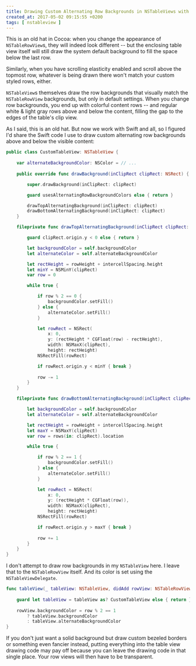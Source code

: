 ```yaml
---
title: Drawing Custom Alternating Row Backgrounds in NSTableViews with Swift
created_at: 2017-05-02 09:15:55 +0200
tags: [ nstableview ]
---
```


This is an old hat in Cocoa: when you change the appearance of `NSTableRowView`s, they will indeed look different -- but the enclosing table view itself will still draw the system default background to fill the space below the last row.

Similarly, when you have scrolling elasticity enabled and scroll above the topmost row, whatever is being drawn there won't match your custom styled rows, either.

`NSTableView`s themselves draw the row backgrounds that visually match the `NSTableRowView` backgrounds, but only in default settings. When you change row backgrounds, you end up with colorful content rows -- and regular white & light gray rows above and below the content, filling the gap to the edges of the table's clip view.

As I said, this is an old hat. But now we work with Swift and all, so I figured I'd share the Swift code I use to draw custom alternating row backgrounds above and below the visible content:

```swift
public class CustomTableView: NSTableView {
    
    var alternateBackgroundColor: NSColor = // ...
    
    public override func drawBackground(inClipRect clipRect: NSRect) {

        super.drawBackground(inClipRect: clipRect)

        guard usesAlternatingRowBackgroundColors else { return }

        drawTopAlternatingBackground(inClipRect: clipRect)
        drawBottomAlternatingBackground(inClipRect: clipRect)
    }

    fileprivate func drawTopAlternatingBackground(inClipRect clipRect: NSRect) {

        guard clipRect.origin.y < 0 else { return }

        let backgroundColor = self.backgroundColor
        let alternateColor = self.alternateBackgroundColor

        let rectHeight = rowHeight + intercellSpacing.height
        let minY = NSMinY(clipRect)
        var row = 0

        while true {

            if row % 2 == 0 {
                backgroundColor.setFill()
            } else {
                alternateColor.setFill()
            }

            let rowRect = NSRect(
                x: 0,
                y: (rectHeight * CGFloat(row) - rectHeight),
                width: NSMaxX(clipRect),
                height: rectHeight)
            NSRectFill(rowRect)

            if rowRect.origin.y < minY { break }
            
            row -= 1
        }
    }

    fileprivate func drawBottomAlternatingBackground(inClipRect clipRect: NSRect) {

        let backgroundColor = self.backgroundColor
        let alternateColor = self.alternateBackgroundColor

        let rectHeight = rowHeight + intercellSpacing.height
        let maxY = NSMaxY(clipRect)
        var row = rows(in: clipRect).location

        while true {

            if row % 2 == 1 {
                backgroundColor.setFill()
            } else {
                alternateColor.setFill()
            }

            let rowRect = NSRect(
                x: 0,
                y: (rectHeight * CGFloat(row)),
                width: NSMaxX(clipRect),
                height: rectHeight)
            NSRectFill(rowRect)

            if rowRect.origin.y > maxY { break }
            
            row += 1
        }
    }
}
```

I don't attempt to draw row backgrounds in my `NSTableView` here. I leave that to the `NSTableRowView` itself. And its color is set using the `NSTableViewDelegate`.

```swift
func tableView(_ tableView: NSTableView, didAdd rowView: NSTableRowView, forRow row: Int) {
    
    guard let tableView = tableView as? CustomTableView else { return }
    
    rowView.backgroundColor = row % 2 == 1
        ? tableView.backgroundColor
        : tableView.alternateBackgroundColor
}
```

If you don't just want a solid background but draw custom bezeled borders or something even fancier instead, putting everything into the table view drawing code may pay off because you can leave the drawing code in that single place. Your row views will then have to be transparent.
